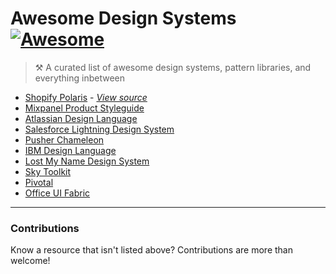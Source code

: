 # Awesome Design Systems [![Awesome](https://cdn.rawgit.com/sindresorhus/awesome/d7305f38d29fed78fa85652e3a63e154dd8e8829/media/badge.svg)](https://github.com/sindresorhus/awesome)

> ⚒ A curated list of awesome design systems, pattern libraries, and everything inbetween


- [Shopify Polaris](https://polaris.shopify.com) - *[View source](https://github.com/Shopify/polaris)*
- [Mixpanel Product Styleguide](http://mixpanel.github.io/mixpanel-common/examples/style-guide-new)
- [Atlassian Design Language](https://atlassian.design)
- [Salesforce Lightning Design System](https://www.lightningdesignsystem.com)
- [Pusher Chameleon](http://pusher.github.io/chameleon/)
- [IBM Design Language](https://www.ibm.com/design/language/)
- [Lost My Name Design System](http://design-system.lostmy.name/)
- [Sky Toolkit](https://www.sky.com/toolkit)
- [Pivotal](http://styleguide.pivotal.io/)
- [Office UI Fabric](https://dev.office.com/fabric)

---
### Contributions
Know a resource that isn't listed above? Contributions are more than welcome!
